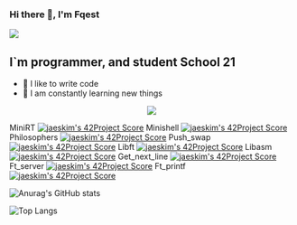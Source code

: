 ### Hi there 👋, I'm Fqest
![](https://komarev.com/ghpvc/?username=fqest)

## I`m programmer, and student School 21
- 💪 I like to write code
- 🥅 I am constantly learning new things

<p align="center">
  <a href="https://profile.intra.42.fr/">
    <img src="https://badge42.herokuapp.com/api/stats/lvalery?darkmode=true&privacyEmail=true"/>
  </a>
</p>

MiniRT [![jaeskim's 42Project Score](https://badge42.herokuapp.com/api/project/lvalery/miniRT)](https://github.com/JaeSeoKim/badge42)
Minishell [![jaeskim's 42Project Score](https://badge42.herokuapp.com/api/project/lvalery/minishell)](https://github.com/JaeSeoKim/badge42)
Philosophers [![jaeskim's 42Project Score](https://badge42.herokuapp.com/api/project/lvalery/Philosophers)](https://github.com/JaeSeoKim/badge42)
Push_swap [![jaeskim's 42Project Score](https://badge42.herokuapp.com/api/project/lvalery/push_swap)](https://github.com/JaeSeoKim/badge42)
Libft [![jaeskim's 42Project Score](https://badge42.herokuapp.com/api/project/lvalery/Libft)](https://github.com/JaeSeoKim/badge42)
Libasm [![jaeskim's 42Project Score](https://badge42.herokuapp.com/api/project/lvalery/libasm)](https://github.com/JaeSeoKim/badge42)
Get_next_line [![jaeskim's 42Project Score](https://badge42.herokuapp.com/api/project/lvalery/get_next_line)](https://github.com/JaeSeoKim/badge42)
Ft_server [![jaeskim's 42Project Score](https://badge42.herokuapp.com/api/project/lvalery/ft_server)](https://github.com/JaeSeoKim/badge42)
Ft_printf [![jaeskim's 42Project Score](https://badge42.herokuapp.com/api/project/lvalery/ft_printf)](https://github.com/JaeSeoKim/badge42)


![Anurag's GitHub stats](https://github-readme-stats.vercel.app/api?username=fqest)

![Top Langs](https://github-readme-stats.vercel.app/api/top-langs/?username=fqest&layout=compact&hide=Objective-C,Roff,Makefile&langs_count=6)
